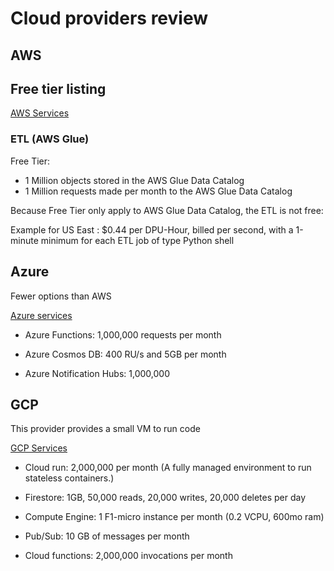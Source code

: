 # Cloud providers review

## AWS

## Free tier listing

[AWS Services](https://aws.amazon.com/free/)

### ETL (AWS Glue)

Free Tier: 
* 1 Million objects stored in the AWS Glue Data Catalog
* 1 Million requests made per month to the AWS Glue Data Catalog

Because Free Tier only apply to AWS Glue Data Catalog, the ETL is not free:

Example for US East : $0.44 per DPU-Hour, billed per second, with a 1-minute minimum for each ETL job of type Python shell


## Azure

Fewer options than AWS

[Azure services](https://azure.microsoft.com/en-us/free/)

* Azure Functions: 1,000,000 requests per month

* Azure Cosmos DB: 400 RU/s and 5GB per month

* Azure Notification Hubs: 1,000,000

## GCP

This provider provides a small VM to run code

[GCP Services](https://cloud.google.com/free/)

* Cloud run: 2,000,000 per month (A fully managed environment to run stateless containers.)

* Firestore: 1GB, 50,000 reads, 20,000 writes, 20,000 deletes per day

* Compute Engine: 1 F1-micro instance per month (0.2 VCPU, 600mo ram)

* Pub/Sub: 10 GB of messages per month

* Cloud functions: 2,000,000 invocations per month

